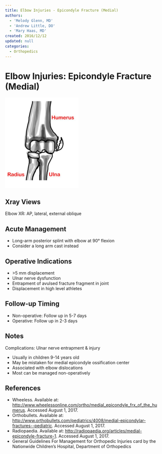 ```yaml
---
title: Elbow Injuries - Epicondyle Fracture (Medial)
authors:
  - 'Melody Glenn, MD'
  - 'Andrew Little, DO'
  - 'Mary Haas, MD'
created: 2016/12/12
updated: null
categories:
  - Orthopedics
---
```


# Elbow Injuries: Epicondyle Fracture (Medial)

![Medial epicondyle fracture drawing](media/epicondyle-fracture-medial_image-1.png)

## Xray Views

Elbow XR: AP, lateral, external oblique

## Acute Management

- Long-arm posterior splint with elbow at 90° flexion
- Consider a long arm cast instead

## Operative Indications

- \>5 mm displacement
- Ulnar nerve dysfunction
- Entrapment of avulsed fracture fragment in joint
- Displacement in high level athletes

## Follow-up Timing

- Non-operative: Follow up in 5-7 days
- Operative: Follow up in 2-3 days

## Notes

Complications: Ulnar nerve entrapment & injury

- Usually in children 9-14 years old
- May be mistaken for medial epicondyle ossification center
- Associated with elbow dislocations
- Most can be managed non-operatively

## References

- Wheeless. Available at: http://www.wheelessonline.com/ortho/medial_epicondyle_frx_of_the_humerus. Accessed August 1, 2017.
- Orthobullets. Available at: http://www.orthobullets.com/pediatrics/4008/medial-epicondylar-fractures--pediatric. Accessed August 1, 2017.
- Radiopaedia. Available at: http://radiopaedia.org/articles/medial-epicondyle-fracture-1. Accessed August 1, 2017.
- General Guidelines For Management for Orthopedic Injuries card by the Nationwide Children’s Hospital, Department of Orthopedics
